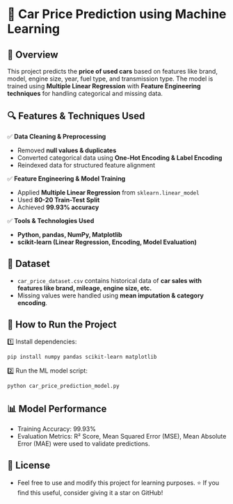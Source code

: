 # 🚗 Car Price Prediction using Machine Learning

## 📌 Overview
This project predicts the **price of used cars** based on features like brand, model, engine size, year, fuel type, and transmission type. The model is trained using **Multiple Linear Regression** with **Feature Engineering techniques** for handling categorical and missing data.

## 🔍 Features & Techniques Used
✅ **Data Cleaning & Preprocessing**  
   - Removed **null values & duplicates**  
   - Converted categorical data using **One-Hot Encoding & Label Encoding**  
   - Reindexed data for structured feature alignment  

✅ **Feature Engineering & Model Training**  
   - Applied **Multiple Linear Regression** from `sklearn.linear_model`  
   - Used **80-20 Train-Test Split**  
   - Achieved **99.93% accuracy**  

✅ **Tools & Technologies Used**  
   - **Python, pandas, NumPy, Matplotlib**  
   - **scikit-learn (Linear Regression, Encoding, Model Evaluation)**  

## 📂 Dataset  
- `car_price_dataset.csv` contains historical data of **car sales with features like brand, mileage, engine size, etc.**  
- Missing values were handled using **mean imputation & category encoding**.  

## 🚀 How to Run the Project
1️⃣ Install dependencies:  
```bash
pip install numpy pandas scikit-learn matplotlib
```
2️⃣ Run the ML model script:

```bash
python car_price_prediction_model.py
```

## 📊 Model Performance
- Training Accuracy: 99.93%
- Evaluation Metrics: R² Score, Mean Squared Error (MSE), Mean Absolute Error (MAE) were used to validate predictions.

## 📜 License
- Feel free to use and modify this project for learning purposes. ⭐ If you find this useful, consider giving it a star on GitHub!
